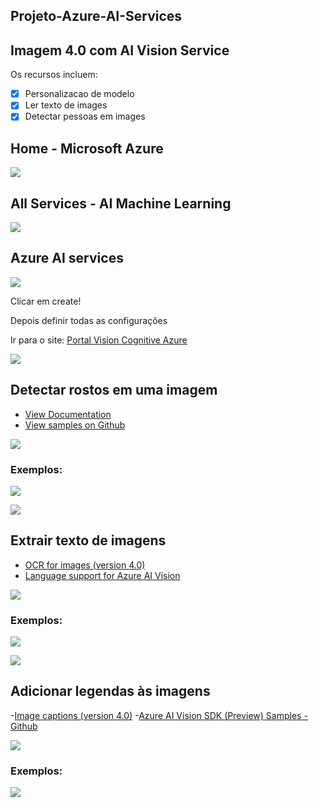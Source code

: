 ## Projeto-Azure-AI-Services


## Imagem 4.0 com AI Vision Service

Os recursos incluem:

- [x] Personalizacao de modelo
- [x] Ler texto de images
- [x] Detectar pessoas em images

## Home - Microsoft Azure

![](./inputs/mazure_home.png)

## All Services - AI Machine Learning

![](./inputs/allservices_ai_ml.png)

## Azure AI services

![](./inputs/allservices_Azure_AI_services.png)

Clicar em create!

Depois definir todas as configurações

Ir para o site: [Portal Vision Cognitive Azure](https://portal.vision.cognitive.azure.com/gallery/face)

![](./inputs/portal_vision_cognitive_azure_gallery.png)

## Detectar rostos em uma imagem

- [View Documentation](https://learn.microsoft.com/en-us/azure/ai-services/computer-vision/concept-face-detection)
- [View samples on Github](https://learn.microsoft.com/en-us/azure/ai-services/computer-vision/quickstarts-sdk/identity-client-library?tabs=linux%2Cvisual-studio&pivots=programming-language-csharp)

![](./inputs/detect_faces_image.png)

### Exemplos:

![](./inputs/face_detection.png)

![](./inputs/face_detection1.png)

## Extrair texto de imagens

- [OCR for images (version 4.0)](https://learn.microsoft.com/en-us/azure/ai-services/computer-vision/concept-ocr)
- [Language support for Azure AI Vision](https://learn.microsoft.com/en-us/azure/ai-services/computer-vision/language-support)

![](./inputs/image_to_text_home.png)

### Exemplos:

![](./inputs/image_to_text.png)

![](./inputs/image_to_text1.png)

## Adicionar legendas às imagens

-[Image captions (version 4.0)](https://learn.microsoft.com/en-us/azure/ai-services/computer-vision/concept-describe-images-40?tabs=image)
-[Azure AI Vision SDK (Preview) Samples - Github](https://github.com/Azure-Samples/azure-ai-vision-sdk)

![](./inputs/captions_to_images.png)

### Exemplos:

![](./inputs/captions_to_images1.png)